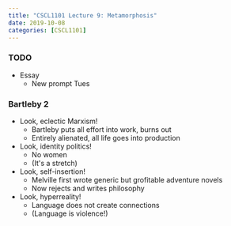```yaml
---
title: "CSCL1101 Lecture 9: Metamorphosis"
date: 2019-10-08
categories: [CSCL1101]
---
```


### TODO

- Essay 
    - New prompt Tues

### Bartleby 2

- Look, eclectic Marxism!
    - Bartleby puts all effort into work, burns out
    - Entirely alienated, all life goes into production
- Look, identity politics!
    - No women
    - (It's a stretch)
- Look, self-insertion!
    - Melville first wrote generic but grofitable adventure novels
    - Now rejects and writes philosophy
- Look, hyperreality!
    - Language does not create connections
    - (Language is violence!)